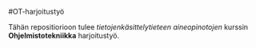 #OT-harjoitustyö

Tähän repositiorioon tulee _tietojenkäsittelytieteen aineopinotojen_ kurssin **Ohjelmistotekniikka** harjoitustyö.
